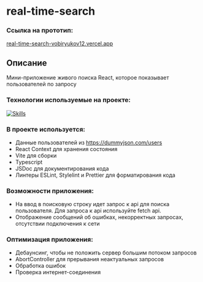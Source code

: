 # real-time-search

### Ссылка на прототип:

[real-time-search-vobiryukov12.vercel.app](https://real-time-search-vobiryukov12.vercel.app/)

## Описание
Мини-приложение живого поиска React, которое показывает пользователей по запросу

### Технологии используемые на проекте:
[![Skills](https://skillicons.dev/icons?i=react,ts,scss,vite)](https://skillicons.dev)

### В проекте используется:
- Данные пользователей из https://dummyjson.com/users
- React Context для хранения состояния
- Vite для сборки
- Typescript
- JSDoc для документирования кода
- Линтеры ESLint, Stylelint и Prettier для форматирования кода

### Возможности приложения:

- На ввод в поисковую строку идет запрос к api для поиска пользователя. Для запроса к api используйте fetch api.
- Отображение сообщений об ошибках, некорректных запросах, отсутствии подключения к сети

### Оптимизация приложения:
- Дебаунсинг, чтобы не положить сервер большим потоком запросов
- AbortController для прерывания неактуальных запросов
- Обработка ошибок
- Проверка интернет-соединения
